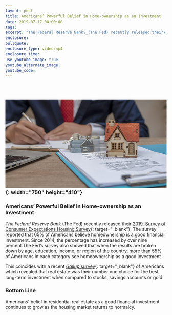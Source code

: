 ```yaml
---
layout: post
title: Americans’ Powerful Belief in Home-ownership as an Investment
date: 2019-07-17 00:00:00
tags:
excerpt: "The Federal Reserve Bank\_(The Fed) recently released their\_2019\_ Survey of Consumer Expectations Housing Survey. The survey reported that 65% of Americans believe homeownership is a good financial investment."
enclosure:
pullquote:
enclosure_type: video/mp4
enclosure_time:
use_youtube_image: true
youtube_alternate_image:
youtube_code:
---
```


### &nbsp;

### ![](/uploads/powerful-belief.jpg){: width="750" height="410"}

### Americans’ Powerful Belief in Home-ownership as an Investment

*The Federal Reserve Bank*&nbsp;(The Fed) recently released their&nbsp;[2019&nbsp; Survey of Consumer Expectations Housing Survey](https://www.newyorkfed.org/microeconomics/sce/housing#main){: target="_blank"}. The survey reported that 65% of Americans believe homeownership is a good financial investment. Since 2014, the percentage has increased by over nine percent.The Fed’s survey also showed that when the results are broken down by age, education, income, or region of the country, more than 55% of Americans in each category see homeownership as a good investment.

This coincides with a recent&nbsp;[*Gallup*&nbsp;survey](https://www.simplifyingthemarket.com/2019/05/23/4-most-popular-bottom-line-investments-in-america/?a=493612-8c0dbc3d035ab276a3307c7af975cf8a){: target="_blank"}&nbsp;of Americans which revealed that real estate was their number one choice for the best long-term investment when compared to stocks, savings accounts or gold.

### **Bottom Line**

Americans' belief in residential real estate as a good financial investment continues to grow as the housing market returns to normalcy.